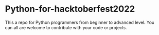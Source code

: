 # Python-for-hacktoberfest2022
This a repo for Python programmers from beginner to advanced level. You can all are welcome to contribute with your code or projects.
